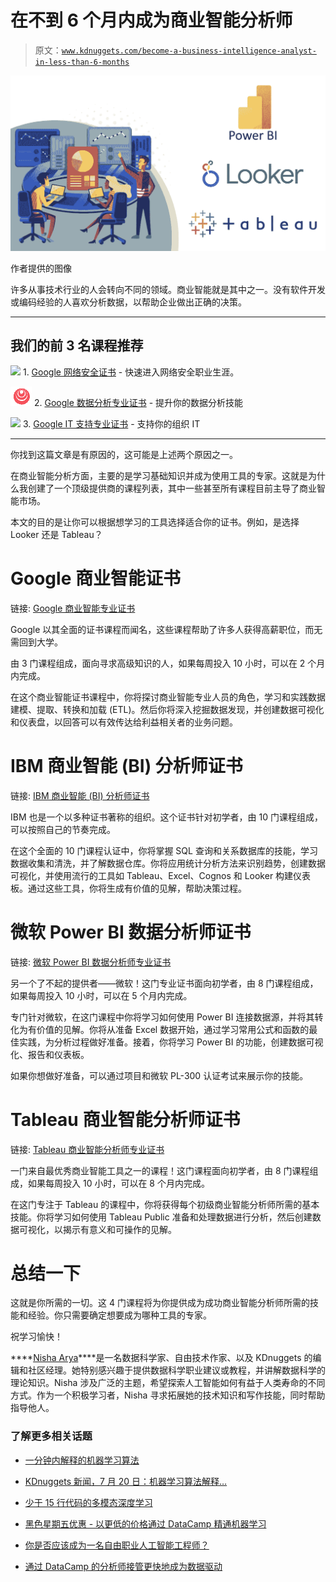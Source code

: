 # 在不到 6 个月内成为商业智能分析师

> 原文：[`www.kdnuggets.com/become-a-business-intelligence-analyst-in-less-than-6-months`](https://www.kdnuggets.com/become-a-business-intelligence-analyst-in-less-than-6-months)

![在不到 6 个月内成为商业智能分析师](img/83806cd304e1402b7392e6f436aec3ca.png)

作者提供的图像

许多从事技术行业的人会转向不同的领域。商业智能就是其中之一。没有软件开发或编码经验的人喜欢分析数据，以帮助企业做出正确的决策。

* * *

## 我们的前 3 名课程推荐

![](img/0244c01ba9267c002ef39d4907e0b8fb.png) 1\. [Google 网络安全证书](https://www.kdnuggets.com/google-cybersecurity) - 快速进入网络安全职业生涯。

![](img/e225c49c3c91745821c8c0368bf04711.png) 2\. [Google 数据分析专业证书](https://www.kdnuggets.com/google-data-analytics) - 提升你的数据分析技能

![](img/0244c01ba9267c002ef39d4907e0b8fb.png) 3\. [Google IT 支持专业证书](https://www.kdnuggets.com/google-itsupport) - 支持你的组织 IT

* * *

你找到这篇文章是有原因的，这可能是上述两个原因之一。

在商业智能分析方面，主要的是学习基础知识并成为使用工具的专家。这就是为什么我创建了一个顶级提供商的课程列表，其中一些甚至所有课程目前主导了商业智能市场。

本文的目的是让你可以根据想学习的工具选择适合你的证书。例如，是选择 Looker 还是 Tableau？

# Google 商业智能证书

链接: [Google 商业智能专业证书](http://imp.i384100.net/EK1eYX)

Google 以其全面的证书课程而闻名，这些课程帮助了许多人获得高薪职位，而无需回到大学。

由 3 门课程组成，面向寻求高级知识的人，如果每周投入 10 小时，可以在 2 个月内完成。

在这个商业智能证书课程中，你将探讨商业智能专业人员的角色，学习和实践数据建模、提取、转换和加载 (ETL)。然后你将深入挖掘数据发现，并创建数据可视化和仪表盘，以回答可以有效传达给利益相关者的业务问题。

# IBM 商业智能 (BI) 分析师证书

链接: [IBM 商业智能 (BI) 分析师证书](http://imp.i384100.net/vNkjLe)

IBM 也是一个以多种证书著称的组织。这个证书针对初学者，由 10 门课程组成，可以按照自己的节奏完成。

在这个全面的 10 门课程认证中，你将掌握 SQL 查询和关系数据库的技能，学习数据收集和清洗，并了解数据仓库。你将应用统计分析方法来识别趋势，创建数据可视化，并使用流行的工具如 Tableau、Excel、Cognos 和 Looker 构建仪表板。通过这些工具，你将生成有价值的见解，帮助决策过程。

# 微软 Power BI 数据分析师证书

链接: [微软 Power BI 数据分析师专业证书](http://imp.i384100.net/WqeNYn)

另一个了不起的提供者——微软！这门专业证书面向初学者，由 8 门课程组成，如果每周投入 10 小时，可以在 5 个月内完成。

专门针对微软，在这门课程中你将学习如何使用 Power BI 连接数据源，并将其转化为有价值的见解。你将从准备 Excel 数据开始，通过学习常用公式和函数的最佳实践，为分析过程做好准备。接着，你将学习 Power BI 的功能，创建数据可视化、报告和仪表板。

如果你想做好准备，可以通过项目和微软 PL-300 认证考试来展示你的技能。

# Tableau 商业智能分析师证书

链接: [Tableau 商业智能分析师专业证书](http://imp.i384100.net/xkKZ23)

一门来自最优秀商业智能工具之一的课程！这门课程面向初学者，由 8 门课程组成，如果每周投入 10 小时，可以在 8 个月内完成。

在这门专注于 Tableau 的课程中，你将获得每个初级商业智能分析师所需的基本技能。你将学习如何使用 Tableau Public 准备和处理数据进行分析，然后创建数据可视化，以揭示有意义和可操作的见解。

# 总结一下

这就是你所需的一切。这 4 门课程将为你提供成为成功商业智能分析师所需的技能和经验。你只需要确定想要成为哪种工具的专家。

祝学习愉快！

[](https://www.linkedin.com/in/nisha-arya-ahmed/)****[Nisha Arya](https://www.linkedin.com/in/nisha-arya-ahmed/)****是一名数据科学家、自由技术作家、以及 KDnuggets 的编辑和社区经理。她特别感兴趣于提供数据科学职业建议或教程，并讲解数据科学的理论知识。Nisha 涉及广泛的主题，希望探索人工智能如何有益于人类寿命的不同方式。作为一个积极学习者，Nisha 寻求拓展她的技术知识和写作技能，同时帮助指导他人。

### 了解更多相关话题

+   [一分钟内解释的机器学习算法](https://www.kdnuggets.com/2022/07/machine-learning-algorithms-explained-less-1-minute.html)

+   [KDnuggets 新闻，7 月 20 日：机器学习算法解释…](https://www.kdnuggets.com/2022/n29.html)

+   [少于 15 行代码的多模态深度学习](https://www.kdnuggets.com/2023/01/predibase-multi-modal-deep-learning-less-15-lines-code.html)

+   [黑色星期五优惠 - 以更低的价格通过 DataCamp 精通机器学习](https://www.kdnuggets.com/2022/11/datacamp-black-friday-deal-master-machine-learning-less-datacamp.html)

+   [你是否应该成为一名自由职业人工智能工程师？](https://www.kdnuggets.com/2021/12/ucsd-become-freelance-artificial-intelligence-engineer.html)

+   [通过 DataCamp 的分析师接管更快地成为数据驱动](https://www.kdnuggets.com/2022/10/datacamp-data-driven-faster-analyst-takeover.html)
